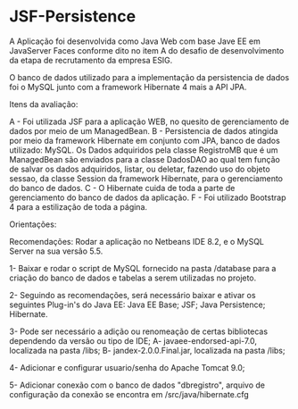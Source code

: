 # JSF-Persistence

A Aplicação foi desenvolvida como Java Web com base Jave EE em JavaServer Faces conforme dito no item A do desafio de desenvolvimento da etapa de recrutamento da empresa 
ESIG.

O banco de dados utilizado para a implementação da persistencia de dados foi o MySQL junto com a framework Hibernate 4 mais a API JPA.

Itens da avaliação:

A - Foi utilizada JSF para a aplicação WEB, no quesito de gerenciamento de dados por meio de um ManagedBean.
B - Persistencia de dados atingida por meio da framework Hibernate em conjunto com JPA, banco de dados utilizado: MySQL. Os Dados adquiridos pela classe RegistroMB que é um ManagedBean são enviados para a classe DadosDAO ao qual tem função de salvar os dados adquiridos, listar, ou deletar, 
fazendo uso do objeto sessao, da classe Session da framework Hibernate, para o gerenciamento do banco de dados.
C - O Hibernate cuida de toda a parte de gerenciamento do banco de dados da aplicação.
F - Foi utilizado Bootstrap 4 para a estilização de toda a página.

Orientações:

Recomendações: Rodar a aplicação no Netbeans IDE 8.2, e o MySQL Server na sua versão 5.5.

1- Baixar e rodar o script de MySQL fornecido na pasta /database para a criação do banco de dados e tabelas a serem utilizadas no projeto.

2- Seguindo as recomendações, será necessário baixar e ativar os seguintes Plug-in's do Java EE: Java EE Base; JSF; Java Persistence; Hibernate.

3- Pode ser necessário a adição ou renomeação de certas bibliotecas dependendo da versão ou tipo de IDE;
  A- javaee-endorsed-api-7.0, localizada na pasta /libs;
  B- jandex-2.0.0.Final.jar, localizada na pasta /libs;

4- Adicionar e configurar usuario/senha do Apache Tomcat 9.0;

5- Adicionar conexão com o banco de dados "dbregistro", arquivo de configuração da conexão se encontra em /src/java/hibernate.cfg
